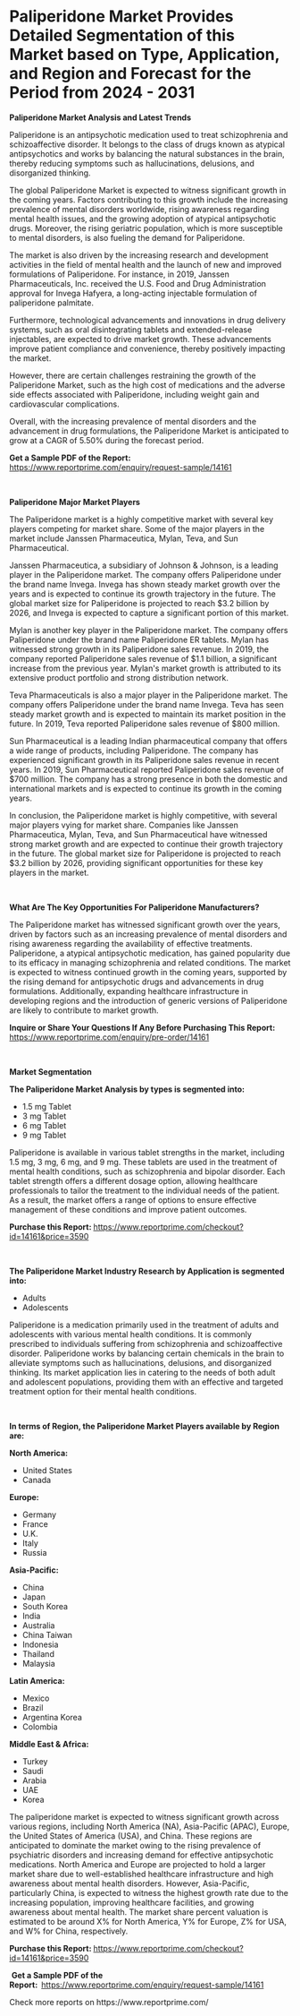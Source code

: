 <p><h1>Paliperidone Market Provides Detailed Segmentation of this Market based on Type, Application, and Region and Forecast for the Period from 2024 - 2031</h1></p><p><strong>Paliperidone Market Analysis and Latest Trends</strong></p>
<p><p>Paliperidone is an antipsychotic medication used to treat schizophrenia and schizoaffective disorder. It belongs to the class of drugs known as atypical antipsychotics and works by balancing the natural substances in the brain, thereby reducing symptoms such as hallucinations, delusions, and disorganized thinking.</p><p>The global Paliperidone Market is expected to witness significant growth in the coming years. Factors contributing to this growth include the increasing prevalence of mental disorders worldwide, rising awareness regarding mental health issues, and the growing adoption of atypical antipsychotic drugs. Moreover, the rising geriatric population, which is more susceptible to mental disorders, is also fueling the demand for Paliperidone.</p><p>The market is also driven by the increasing research and development activities in the field of mental health and the launch of new and improved formulations of Paliperidone. For instance, in 2019, Janssen Pharmaceuticals, Inc. received the U.S. Food and Drug Administration approval for Invega Hafyera, a long-acting injectable formulation of paliperidone palmitate.</p><p>Furthermore, technological advancements and innovations in drug delivery systems, such as oral disintegrating tablets and extended-release injectables, are expected to drive market growth. These advancements improve patient compliance and convenience, thereby positively impacting the market.</p><p>However, there are certain challenges restraining the growth of the Paliperidone Market, such as the high cost of medications and the adverse side effects associated with Paliperidone, including weight gain and cardiovascular complications.</p><p>Overall, with the increasing prevalence of mental disorders and the advancement in drug formulations, the Paliperidone Market is anticipated to grow at a CAGR of 5.50% during the forecast period.</p></p>
<p><strong>Get a Sample PDF of the Report:&nbsp;</strong> <a href="https://www.reportprime.com/enquiry/request-sample/14161">https://www.reportprime.com/enquiry/request-sample/14161</a></p>
<p>&nbsp;</p>
<p><strong>Paliperidone Major Market Players</strong></p>
<p><p>The Paliperidone market is a highly competitive market with several key players competing for market share. Some of the major players in the market include Janssen Pharmaceutica, Mylan, Teva, and Sun Pharmaceutical.</p><p>Janssen Pharmaceutica, a subsidiary of Johnson & Johnson, is a leading player in the Paliperidone market. The company offers Paliperidone under the brand name Invega. Invega has shown steady market growth over the years and is expected to continue its growth trajectory in the future. The global market size for Paliperidone is projected to reach $3.2 billion by 2026, and Invega is expected to capture a significant portion of this market.</p><p>Mylan is another key player in the Paliperidone market. The company offers Paliperidone under the brand name Paliperidone ER tablets. Mylan has witnessed strong growth in its Paliperidone sales revenue. In 2019, the company reported Paliperidone sales revenue of $1.1 billion, a significant increase from the previous year. Mylan's market growth is attributed to its extensive product portfolio and strong distribution network.</p><p>Teva Pharmaceuticals is also a major player in the Paliperidone market. The company offers Paliperidone under the brand name Invega. Teva has seen steady market growth and is expected to maintain its market position in the future. In 2019, Teva reported Paliperidone sales revenue of $800 million.</p><p>Sun Pharmaceutical is a leading Indian pharmaceutical company that offers a wide range of products, including Paliperidone. The company has experienced significant growth in its Paliperidone sales revenue in recent years. In 2019, Sun Pharmaceutical reported Paliperidone sales revenue of $700 million. The company has a strong presence in both the domestic and international markets and is expected to continue its growth in the coming years.</p><p>In conclusion, the Paliperidone market is highly competitive, with several major players vying for market share. Companies like Janssen Pharmaceutica, Mylan, Teva, and Sun Pharmaceutical have witnessed strong market growth and are expected to continue their growth trajectory in the future. The global market size for Paliperidone is projected to reach $3.2 billion by 2026, providing significant opportunities for these key players in the market.</p></p>
<p>&nbsp;</p>
<p><strong>What Are The Key Opportunities For Paliperidone Manufacturers?</strong></p>
<p><p>The Paliperidone market has witnessed significant growth over the years, driven by factors such as an increasing prevalence of mental disorders and rising awareness regarding the availability of effective treatments. Paliperidone, a atypical antipsychotic medication, has gained popularity due to its efficacy in managing schizophrenia and related conditions. The market is expected to witness continued growth in the coming years, supported by the rising demand for antipsychotic drugs and advancements in drug formulations. Additionally, expanding healthcare infrastructure in developing regions and the introduction of generic versions of Paliperidone are likely to contribute to market growth.</p></p>
<p><strong>Inquire or Share Your Questions If Any Before Purchasing This Report:</strong> <a href="https://www.reportprime.com/enquiry/pre-order/14161">https://www.reportprime.com/enquiry/pre-order/14161</a></p>
<p>&nbsp;</p>
<p><strong>Market Segmentation</strong></p>
<p><strong>The Paliperidone Market Analysis by types is segmented into:</strong></p>
<p><ul><li>1.5 mg Tablet</li><li>3 mg Tablet</li><li>6 mg Tablet</li><li>9 mg Tablet</li></ul></p>
<p><p>Paliperidone is available in various tablet strengths in the market, including 1.5 mg, 3 mg, 6 mg, and 9 mg. These tablets are used in the treatment of mental health conditions, such as schizophrenia and bipolar disorder. Each tablet strength offers a different dosage option, allowing healthcare professionals to tailor the treatment to the individual needs of the patient. As a result, the market offers a range of options to ensure effective management of these conditions and improve patient outcomes.</p></p>
<p><strong>Purchase this Report:&nbsp;</strong><a href="https://www.reportprime.com/checkout?id=14161&price=3590">https://www.reportprime.com/checkout?id=14161&price=3590</a></p>
<p>&nbsp;</p>
<p><strong>The Paliperidone Market Industry Research by Application is segmented into:</strong></p>
<p><ul><li>Adults</li><li>Adolescents</li></ul></p>
<p><p>Paliperidone is a medication primarily used in the treatment of adults and adolescents with various mental health conditions. It is commonly prescribed to individuals suffering from schizophrenia and schizoaffective disorder. Paliperidone works by balancing certain chemicals in the brain to alleviate symptoms such as hallucinations, delusions, and disorganized thinking. Its market application lies in catering to the needs of both adult and adolescent populations, providing them with an effective and targeted treatment option for their mental health conditions.</p></p>
<p>&nbsp;</p>
<p><strong>In terms of Region, the Paliperidone Market Players available by Region are:</strong></p>
<p>
    <p> <strong> North America: </strong>
        <ul>
            <li>United States</li>
            <li>Canada</li>
        </ul>
        </p> 
    <p> <strong> Europe: </strong>
        <ul>
            <li>Germany</li>
            <li>France</li>
            <li>U.K.</li>
            <li>Italy</li>
            <li>Russia</li>
        </ul>
        </p> 
    <p> <strong> Asia-Pacific: </strong>
        <ul>
            <li>China</li>
            <li>Japan</li>
            <li>South Korea</li>
            <li>India</li>
            <li>Australia</li>
            <li>China Taiwan</li>
            <li>Indonesia</li>
            <li>Thailand</li>
            <li>Malaysia</li>
        </ul>
        </p> 
    <p> <strong> Latin America: </strong>
        <ul>
            <li>Mexico</li>
            <li>Brazil</li>
            <li>Argentina Korea</li>
            <li>Colombia</li>
        </ul>
        </p> 
    <p> <strong> Middle East & Africa: </strong>
        <ul>
            <li>Turkey</li>
            <li>Saudi</li>
            <li>Arabia</li>
            <li>UAE</li>
            <li>Korea</li>
        </ul>
    </p>
    </p>
<p><p>The paliperidone market is expected to witness significant growth across various regions, including North America (NA), Asia-Pacific (APAC), Europe, the United States of America (USA), and China. These regions are anticipated to dominate the market owing to the rising prevalence of psychiatric disorders and increasing demand for effective antipsychotic medications. North America and Europe are projected to hold a larger market share due to well-established healthcare infrastructure and high awareness about mental health disorders. However, Asia-Pacific, particularly China, is expected to witness the highest growth rate due to the increasing population, improving healthcare facilities, and growing awareness about mental health. The market share percent valuation is estimated to be around X% for North America, Y% for Europe, Z% for USA, and W% for China, respectively.</p></p>
<p><strong>Purchase this Report: </strong><a href="https://www.reportprime.com/checkout?id=14161&price=3590">https://www.reportprime.com/checkout?id=14161&price=3590</a></p>
<p>&nbsp;<strong>Get a Sample PDF of the Report:&nbsp;&nbsp;</strong><a href="https://www.reportprime.com/enquiry/request-sample/14161">https://www.reportprime.com/enquiry/request-sample/14161</a></p>
<p><strong></strong></p>
<p>Check more reports on https://www.reportprime.com/</p>
